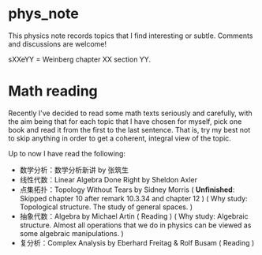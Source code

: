 # phys_note

This physics note records topics that I find interesting or subtle. Comments and discussions are welcome!

sXXeYY = Weinberg chapter XX section YY.



# Math reading

Recently I've decided to read some math texts seriously and carefully, with the aim being that for each topic that I have chosen for myself, pick one book and read it from the first to the last sentence. That is, try my best not to skip anything in order to get a coherent, integral view of the topic.

Up to now I have read the following:

+ 数学分析：数学分析新讲 by 张筑生
+ 线性代数：Linear Algebra Done Right by Sheldon Axler
+ 点集拓扑：Topology Without Tears by Sidney Morris ( **Unfinished**: Skipped chapter 10 after remark 10.3.34 and chapter 12 ) ( Why study: Topological structure. The study of general spaces. )
+ 抽象代数：Algebra by Michael Artin ( Reading ) ( Why study: Algebraic structure. Almost all operations that we do in physics can be viewed as some algebraic manipulations. )
+ 复分析：Complex Analysis by Eberhard Freitag & Rolf Busam ( Reading )
